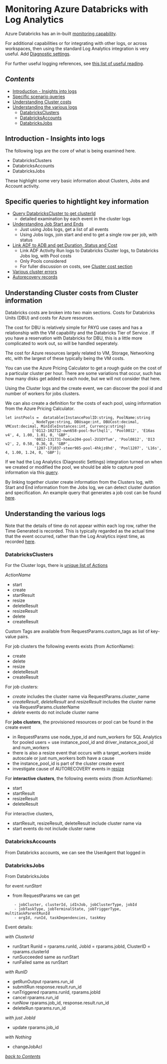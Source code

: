 # Monitoring Azure Databricks with Log Analytics


Azure Databricks has an in-built [monitoring capability](https://docs.microsoft.com/en-gb/azure/databricks/administration-guide/account-settings/azure-diagnostic-logs). 

For additional capabilities or for integrating with other logs, or across workspaces, then using the standard Log Analytics integration is very useful.
Add [Diagnostic settings](/media/DiagnosticSettings.png).

For further useful logging references, see [this list of useful reading](/useful_reading.md).

## *Contents*

- [Introduction - Insights into logs](#introduction---insights-into-logs)
- [Specific scenario queries](#specific-queries-to-hightlight-key-information)
- [Understanding Cluster costs](#understanding-cluster-costs-from-cluster-information)
- [Understanding the various logs](#understanding-the-various-logs)
  - [DatabricksClusters](#databricksclusters)
  - [DatabricksAccounts](#databricksaccounts)
  - [DatabricksJobs](#databricksjobs)



## Introduction - Insights into logs

The following logs are the core of what is being examined here.

- DatabricksClusters
- DatabricksAccounts
- DatabricksJobs

These highlight some very basic information about Clusters, Jobs and Account activity.


## Specific queries to hightlight key information

- [Query DatabricksCluster to get clusterId](/loganalytics_queries/find_a_cluster_journey.kql)
  - detailed examination by each event in the cluster logs
- [Understanding Job Start and Ends](/loganalytics_queries/JobStart_Ends.kql)
  - Just using Jobs logs, get a list of all events
  - Using Jobs logs, join start and end to get a single row per job, with status
- [Link ADF to ADB and get Duration, Status and Cost](/loganalytics_queries/adf_linked_adb.kql)
  - Link ADF Activity Run logs to Databricks Cluster logs, to Databricks Jobs log, with Pool costs
  - Only Pools considered
  - For fuller discussion on costs, see [Cluster cost section](#understanding-cluster-costs-from-cluster-information)
- [Various cluster errors](/loganalytics_queries/cluster_error.kql)
- [Autorecovery records](/loganalytics_queries/cluster_resize_autorecovery.kql)

## Understanding Cluster costs from Cluster information

Databricks costs are broken into two main sections. Costs for Databricks Units (DBU) and costs for Azure resources.

The cost for DBU is relatively simple for PAYG use cases and has a relationship with the VM capability and the Databricks Tier of Service . If you have a reservation with Databricks for DBU, this is a little more complicated to work out, so will be handled seperately.

The cost for Azure resources largely related to VM, Storage, Networking etc, with the largest of these typically being the VM costs. 

You can use the Azure Pricing Calculator to get a rough guide on the cost of a particular cluster per hour. There are some variations that occur, such has how many disks get added to each node, but we will not consider that here.

Using the Cluster logs and the create event, we can discover the pool id and number of workers for jobs clusters.

We can also create a definition for the costs of each pool, using information from the Azure Pricing Calculator.
```
let instPools =  datatable(InstancePoolID:string, PoolName:string
            , NodeType:string, DBUsage:int, DBUCost:decimal, VMCost:decimal, MinIdleInstances:int, Currency:string)
            ['0112-102712-own658-pool-9urlhql1', 'Pool0012', 'E16as v4', 4, 1.00, 1.01, 0, 'GBP',
             '0812-131731-homie204-pool-2U1OYTum', 'Pool0812', 'D13 v2', 2, 0.50, 0.36, 0, 'GBP',
             '1207-171037-steer985-pool-4hkjz8hd', 'Pool1207', 'L16s', 4, 1.00, 1.24, 0, 'GBP'];
```

If we had the Log Analytics (Diagnostic Settings) integration turned on when we created or modified the pool, we should be able to capture pool information via this [query](/loganalytics_queries/pools.kql).

By linking together cluster create information from the Clusters log, with Start and End information from the Jobs log, we can detect cluster duration and specification. An example query that generates a job cost can be found [here](/loganalytics_queries/job_costs.kql).


## Understanding the various logs

Note that the details of time do not appear within each log row, rather the Time Generated is recorded. This is typically regarded as the actual time that the event occurred, rather than the Log Analytics injest time, as recorded [here](https://docs.microsoft.com/en-us/azure/azure-monitor/logs/log-standard-columns#timegenerated).

### **DatabricksClusters**

For the Cluster logs, there is [unique list of Actions](/loganalytics_queries/clusters_list_of_actions.kql)

*ActionName*
- start
- create
- startResult
- resize
- deleteResult
- resizeResult
- delete
- createResult

Custom Tags are available from RequestParams.custom_tags as list of key-value pairs.

For job clusters the following events exists (from ActionName):
+ create
+ delete
+ resize
+ deleteResult
+ createResult

For job clusters:
- *create* includes the cluster name via RequestParams.cluster_name
- *createResult*, *deleteResult* and *resizeResult* includes the cluster name via RequestParams.clusterName
- *delete* events do not include cluster name

For **jobs clusters**, the provisioned resources or pool can be found in the create event
- in RequestParams
    use node_type_id and num_workers for SQL Analytics
    for pooled users = use instance_pool_id and driver_instance_pool_id and num_workers
- there is also a resize event that occurs
    with a target_workers inside autoscale
    or just num_workers
    both have a cause
- the instance_pool_id is part of the cluster create event
- investigate cause of AUTORECOVERY events in [resize](/loganalytics_queries/cluster_resize_autorecovery.kql)

For **interactive clusters**, the following events exists (from ActionName):
- start
- startResult
- resizeResult
- deleteResult 

For interactive clusters,
- startResult, resizeResult, deleteResult include cluster name via
- start events do not include cluster name

### **DatabricksAccounts**

From Databricks accounts, we can see the UserAgent that logged in 

### **DatabricksJobs**

From DatabricksJobs

for event *runStart*
-    from RequestParams we can get 
```
    - jobCluster, clusterId, idInJob, jobClusterType, jobId
    - jobTaskType, jobTerminalState, jobTriggerType, multitaskParentRunId
    - orgId, runId, taskDependencies, taskKey
```

Event details:

*with ClusterId*
- runStart    RunId = rparams.runId, JobId = rparams.jobId, ClusterID = rparams.clusterId
- runSucceeded same as runStart
- runFailed same as runStart

*with RunID*
- getRunOutput    rparams.run_id
- submitRun   response.result.run_id
- runTriggered rparams.runId, rparams.jobId
- cancel  rparams.run_id
- runNow rparams.job_id, response.result.run_id
- deleteRun rparams.run_id

*with just JobId*
- update  rparams.job_id

*with Nothing*
- changeJobAcl



*[back to Contents](/README.md#contents)*

